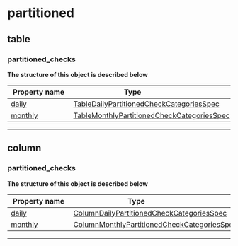 



# partitioned







## table







### partitioned_checks




**The structure of this object is described below**

|&nbsp;Property&nbsp;name&nbsp;|&nbsp;Type&nbsp;&nbsp;&nbsp;&nbsp;&nbsp;&nbsp;&nbsp;&nbsp;&nbsp;&nbsp;&nbsp;&nbsp;&nbsp;&nbsp;&nbsp;&nbsp;&nbsp;&nbsp;&nbsp;&nbsp;&nbsp;|
|---------------|--------------------------|
|[daily](../table-daily-partitioned-checks.md#TableDailyPartitionedCheckCategoriesSpec)|[TableDailyPartitionedCheckCategoriesSpec](../table-daily-partitioned-checks.md#TableDailyPartitionedCheckCategoriesSpec)|
|[monthly](../table-monthly-partitioned-checks.md#TableMonthlyPartitionedCheckCategoriesSpec)|[TableMonthlyPartitionedCheckCategoriesSpec](../table-monthly-partitioned-checks.md#TableMonthlyPartitionedCheckCategoriesSpec)|








___




## column







### partitioned_checks




**The structure of this object is described below**

|&nbsp;Property&nbsp;name&nbsp;|&nbsp;Type&nbsp;&nbsp;&nbsp;&nbsp;&nbsp;&nbsp;&nbsp;&nbsp;&nbsp;&nbsp;&nbsp;&nbsp;&nbsp;&nbsp;&nbsp;&nbsp;&nbsp;&nbsp;&nbsp;&nbsp;&nbsp;|
|---------------|--------------------------|
|[daily](../column-daily-partitioned-checks.md#ColumnDailyPartitionedCheckCategoriesSpec)|[ColumnDailyPartitionedCheckCategoriesSpec](../column-daily-partitioned-checks.md#ColumnDailyPartitionedCheckCategoriesSpec)|
|[monthly](../column-monthly-partitioned-checks.md#ColumnMonthlyPartitionedCheckCategoriesSpec)|[ColumnMonthlyPartitionedCheckCategoriesSpec](../column-monthly-partitioned-checks.md#ColumnMonthlyPartitionedCheckCategoriesSpec)|








___





